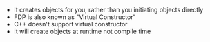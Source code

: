 - It creates objects for you, rather than you initiating objects directly
- FDP is also known as "Virtual Constructor"
- C++ doesn't support virtual constructor
- It will create objects at runtime not compile time
